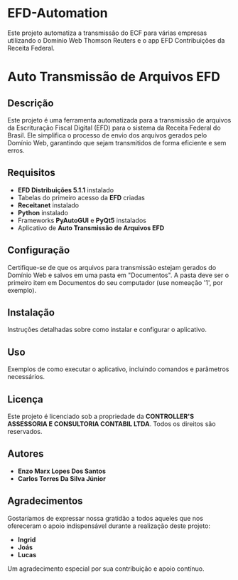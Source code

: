 # EFD-Automation
Este projeto automatiza a transmissão do ECF para várias empresas utilizando o Domínio Web Thomson Reuters e o app EFD Contribuições da Receita Federal.

# Auto Transmissão de Arquivos EFD

## Descrição
Este projeto é uma ferramenta automatizada para a transmissão de arquivos da Escrituração Fiscal Digital (EFD) para o sistema da Receita Federal do Brasil. Ele simplifica o processo de envio dos arquivos gerados pelo Domínio Web, garantindo que sejam transmitidos de forma eficiente e sem erros.

## Requisitos
- **EFD Distribuições 5.1.1** instalado
- Tabelas do primeiro acesso da **EFD** criadas
- **Receitanet** instalado
- **Python** instalado
- Frameworks **PyAutoGUI** e **PyQt5** instalados
- Aplicativo de **Auto Transmissão de Arquivos EFD**

## Configuração
Certifique-se de que os arquivos para transmissão estejam gerados do Domínio Web e salvos em uma pasta em "Documentos". A pasta deve ser o primeiro item em Documentos do seu computador (use nomeação '1', por exemplo).

## Instalação
Instruções detalhadas sobre como instalar e configurar o aplicativo.

## Uso
Exemplos de como executar o aplicativo, incluindo comandos e parâmetros necessários.

## Licença
Este projeto é licenciado sob a propriedade da **CONTROLLER'S ASSESSORIA E CONSULTORIA CONTABIL LTDA**. Todos os direitos são reservados.

## Autores
- **Enzo Marx Lopes Dos Santos**
- **Carlos Torres Da Silva Júnior**

## Agradecimentos
Gostaríamos de expressar nossa gratidão a todos aqueles que nos ofereceram o apoio indispensável durante a realização deste projeto:
- **Ingrid**
- **Joás**
- **Lucas**

Um agradecimento especial por sua contribuição e apoio contínuo.
